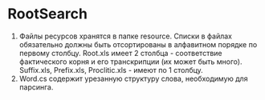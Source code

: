 # RootSearch
1. Файлы ресурсов хранятся в папке resource. Списки в файлах обязательно должны быть отсортированы в алфавитном порядке по первому столбцу.
   Root.xls имеет 2 столбца - соответствие фактического корня и его транскрипции (их может быть много).
   Suffix.xls, Prefix.xls, Proclitic.xls - имеют по 1 столбцу.
2. Word.cs содержит урезанную структуру слова, необходимую для парсинга.
